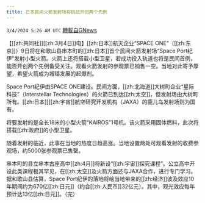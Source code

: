 ```yaml
---
title: 日本民间火箭发射场将挑战开创两个先例
---
```

`3/4/2024 5:26 AM UTC` [轉載自GNews](https://gnews.org/articles/2362493)

【[[zh:共同社]][[zh:3月4日]]电】[[zh:日本]]航天企业“SPACE ONE”（[[zh:东京]]）9日将在和歌山县串本町的[[zh:日本]]首个民间火箭发射场“Space Port纪伊”发射小型火箭。火箭上还将搭载小型卫星，若成功投入轨道也将是民间首例，能否开创两个先例备受关注。观看火箭发射的参观票已销售一空。当地对此寄予厚望，希望火箭成为城镇发展的起爆剂。

Space Port纪伊由SPACE ONE建设。民间方面，[[zh:北海道]]大树町企业“星际科技”（Interstellar Technologies）的火箭已到达[[zh:太空]]，但发射场由大树町所有。[[zh:日本]][[zh:宇宙]]航空研究开发机构（JAXA）的鹿儿岛发射场则为国有。

将要发射的是全长18米的小型火箭“KAIROS”1号机。该火箭采用固体燃料，此次将搭载[[zh:政府]]的小型卫星。

随着发射的临近，此事在当地的热度日趋高涨。当地设置两处可观看发射的收费参观场，约5000张参观票已售罄。

串本町的县立串本古座高中[[zh:4月]]将新设“[[zh:宇宙]]探究课程”。公立高中开设此类课程极其罕见，在[[zh:太空]]及火箭方面还与JAXA合作，进行专门学习。据和歌山县估算，Space Port纪伊的落地将给当地带来的[[zh:经济]]波及效应10年期间约为670亿[[zh:日元]]（约合[[zh:人民币]]32亿元）。其中，观光效应每年预计达13亿[[zh:日元]]。（完）
